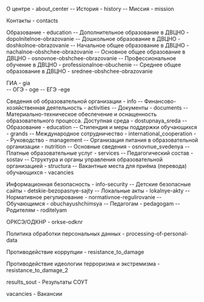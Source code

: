 О центре - about_center
 -- История - history
 -- Миссия - mission

Контакты - contacts

Образование - education
    -- Дополнительное образование в ДВЦНО - dopolnitelnoe-obrazovanie
    -- Дошкольное образование в ДВЦНО - doshkolnoe-obrazovanie
    -- Начальное общее образование в ДВЦНО - nachalnoe-obshchee-obrazovanie
    -- Основное общее образование в ДВЦНО - osnovnoe-obshchee-obrazovanie
    -- Профессиональное обучение в ДВЦНО - professionalnoe-obuchenie
    -- Среднее общее образование в ДВЦНО - srednee-obshchee-obrazovanie

ГИА - gia    
    -- ОГЭ - oge
    -- ЕГЭ -ege

Сведения об образовательной организации - info
    -- Финансово-хозяйственная деятельность - activities
    -- Документы - documents
    -- Материально-техническое обеспечение и оснащенность образовательного процесса. Доступная среда - dostupnaya_sreda
    -- Образование - education
    -- Стипендия и меры поддержки обучающихся - grands
    -- Международное сотрудничество - international_cooperation
    -- Руководство - management
    -- Организация питания в образовательной организации - nutrition
    -- Основные сведения - osnovnue_svedenya
    -- Платные образовательные услуг - services
    -- Педагогический состав - sostav
    -- Структура и органы управления образовательной организацией - structura
    -- Вакантные места для приёма (перевода) обучающихся - vacancies

Информационная безопасность - info-security
    -- Детские безопасные сайты - detskie-bezopasnye-sajty
    -- Локальные акты - lokalnye-akty
    -- Нормативное регулирование - normativnoe-regulirovanie
    -- Обучающимся - obuchayushchimsya
    -- Педагогам - pedagogam
    -- Родителям - roditelyam

ОРКСЭ/ОДКНР - orkse-odknr

Политика обработки персональных данных - processing-of-personal-data

Противодействие коррупции - resistance_to_damage

Противодействие идеологии терроризма и экстремизма - resistance_to_damage_2

results_sout - Результаты СОУТ

vacancies - Вакансии

